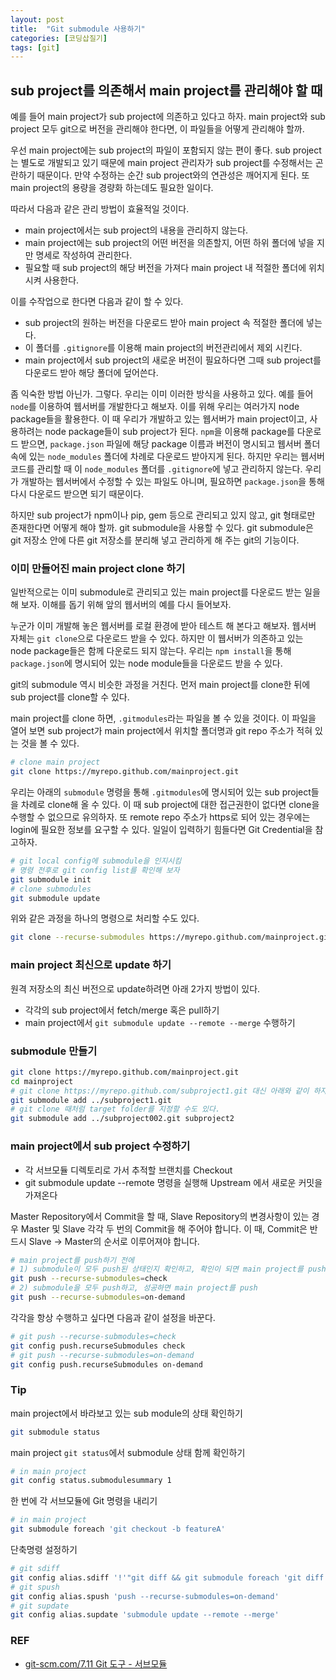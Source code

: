 ```yaml
---
layout: post
title:  "Git submodule 사용하기"
categories: [코딩삽질기]
tags: [git]
---
```



## sub project를 의존해서 main project를 관리해야 할 때

예를 들어 main project가 sub project에 의존하고 있다고 하자. main project와 sub project 모두 git으로 버전을 관리해야 한다면, 이 파일들을 어떻게 관리해야 할까.

우선 main project에는 sub project의 파일이 포함되지 않는 편이 좋다. sub project는 별도로 개발되고 있기 때문에 main project 관리자가 sub project를 수정해서는 곤란하기 때문이다. 만약 수정하는 순간 sub project와의 연관성은 깨어지게 된다. 또 main project의 용량을 경량화 하는데도 필요한 일이다.

따라서 다음과 같은 관리 방법이 효율적일 것이다.

* main project에서는 sub project의 내용을 관리하지 않는다.
* main project에는 sub project의 어떤 버전을 의존할지, 어떤 하위 폴더에 넣을 지만 명세로 작성하여 관리한다.
* 필요할 때 sub project의 해당 버전을 가져다 main project 내 적절한 폴더에 위치시켜 사용한다.

이를 수작업으로 한다면 다음과 같이 할 수 있다.

* sub project의 원하는 버전을 다운로드 받아 main project 속 적절한 폴더에 넣는다.
* 이 폴더를 `.gitignore`를 이용해 main project의 버전관리에서 제외 시킨다.
* main project에서  sub project의 새로운 버전이 필요하다면 그때 sub project를 다운로드 받아 해당 폴더에 덮어쓴다.

좀 익숙한 방법 아닌가. 그렇다. 우리는 이미 이러한 방식을 사용하고 있다. 예를 들어 `node`를 이용하여 웹서버를 개발한다고 해보자. 이를 위해 우리는 여러가지 node package들을 활용한다. 이 때 우리가 개발하고 있는 웹서버가 main project이고, 사용하려는 node package들이 sub project가 된다. `npm`을 이용해 package를 다운로드 받으면, `package.json` 파일에 해당 package 이름과 버전이 명시되고 웹서버 폴더 속에 있는 `node_modules` 폴더에 차례로 다운로드 받아지게 된다. 하지만 우리는 웹서버 코드를 관리할 때 이 `node_modules` 폴더를 `.gitignore`에 넣고 관리하지 않는다. 우리가 개발하는 웹서버에서 수정할 수 있는 파일도 아니며, 필요하면 `package.json`을 통해 다시 다운로드 받으면 되기 때문이다.

하지만 sub project가 npm이나 pip, gem 등으로 관리되고 있지 않고, git 형태로만 존재한다면 어떻게 해야 할까. git submodule을 사용할 수 있다. git submodule은 git 저장소 안에 다른 git 저장소를 분리해 넣고 관리하게 해 주는 git의 기능이다.

### 이미 만들어진 main project clone 하기

일반적으로는 이미 submodule로 관리되고 있는 main project를 다운로드 받는 일을 해 보자. 이해를 돕기 위해 앞의 웹서버의 예를 다시 들어보자.

누군가 이미 개발해 놓은 웹서버를 로컬 환경에 받아 테스트 해 본다고 해보자. 웹서버 자체는 `git clone`으로 다운로드 받을 수 있다. 하지만 이 웹서버가 의존하고 있는 node package들은 함께 다운로드 되지 않는다. 우리는 `npm install`을 통해 `package.json`에 명시되어 있는 node module들을 다운로드 받을 수 있다.

git의 submodule 역시 비슷한 과정을 거친다. 먼저 main project를 clone한 뒤에 sub project를 clone할 수 있다.

main project를 clone 하면, `.gitmodules`라는 파일을 볼 수 있을 것이다. 이 파일을 열어 보면 sub project가 main project에서 위치할 폴더명과 git repo 주소가 적혀 있는 것을 볼 수 있다.

```bash
# clone main project
git clone https://myrepo.github.com/mainproject.git
```

우리는 아래의 `submodule` 명령을 통해 `.gitmodules`에 명시되어 있는 sub project들을 차례로 clone해 올 수 있다. 이 때 sub project에 대한 접근권한이 없다면 clone을 수행할 수 없으므로 유의하자. 또 remote repo 주소가 https로 되어 있는 경우에는 login에 필요한 정보를 요구할 수 있다. 일일이 입력하기 힘들다면 Git Credential을 참고하자.


```bash
# git local config에 submodule을 인지시킴
# 명령 전후로 git config list를 확인해 보자
git submodule init
# clone submodules
git submodule update
```

위와 같은 과정을 하나의 명령으로 처리할 수도 있다.

```bash
git clone --recurse-submodules https://myrepo.github.com/mainproject.git
```

### main project 최신으로 update 하기

원격 저장소의 최신 버전으로 update하려면 아래 2가지 방법이 있다.

* 각각의 sub project에서 fetch/merge 혹은 pull하기
* main project에서 `git submodule update --remote --merge` 수행하기


### submodule 만들기

```bash
git clone https://myrepo.github.com/mainproject.git
cd mainproject
# git clone https://myrepo.github.com/subproject1.git 대신 아래와 같이 하자.
git submodule add ../subproject1.git
# git clone 때처럼 target folder를 지정할 수도 있다.
git submodule add ../subproject002.git subproject2  
```

### main project에서 sub project 수정하기

* 각 서브모듈 디렉토리로 가서 추적할 브랜치를 Checkout
* git submodule update --remote 명령을 실행해 Upstream 에서 새로운 커밋을 가져온다

Master Repository에서 Commit을 할 때, Slave Repository의 변경사항이 있는 경우 Master 및 Slave 각각 두 번의 Commit을 해 주어야 합니다. 이 때, Commit은 반드시 Slave → Master의 순서로 이루어져야 합니다.

```bash
# main project를 push하기 전에
# 1) submodule이 모두 push된 상태인지 확인하고, 확인이 되면 main project를 push
git push --recurse-submodules=check
# 2) submodule을 모두 push하고, 성공하면 main project를 push
git push --recurse-submodules=on-demand
```

각각을 항상 수행하고 싶다면 다음과 같이 설정을 바꾼다.

```bash
# git push --recurse-submodules=check
git config push.recurseSubmodules check
# git push --recurse-submodules=on-demand
git config push.recurseSubmodules on-demand
```


### Tip

main project에서 바라보고 있는 sub module의 상태 확인하기

```bash
git submodule status
```

main project `git status`에서 submodule 상태 함께 확인하기

```bash
# in main project
git config status.submodulesummary 1
```

한 번에 각 서브모듈에 Git 명령을 내리기

```bash
# in main project
git submodule foreach 'git checkout -b featureA'
```

단축명령 설정하기

```bash
# git sdiff
git config alias.sdiff '!'"git diff && git submodule foreach 'git diff'"
# git spush
git config alias.spush 'push --recurse-submodules=on-demand'
# git supdate
git config alias.supdate 'submodule update --remote --merge'
```

### REF

* [git-scm.com/7.11 Git 도구 - 서브모듈](https://git-scm.com/book/ko/v2/Git-%EB%8F%84%EA%B5%AC-%EC%84%9C%EB%B8%8C%EB%AA%A8%EB%93%88)
